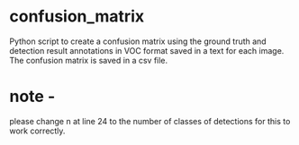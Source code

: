 # confusion_matrix
Python script to create a confusion matrix using the ground truth and detection result annotations in VOC format saved in a text for each image. The confusion matrix is saved in a csv file.

# note -
please change n at line 24 to the number of classes of detections for this to work correctly.
